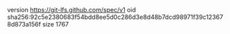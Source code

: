 version https://git-lfs.github.com/spec/v1
oid sha256:92c5e2380683f54bdd8ee5d0c286d3e8d48b7dcd98971f39c123678d873a156f
size 1767

